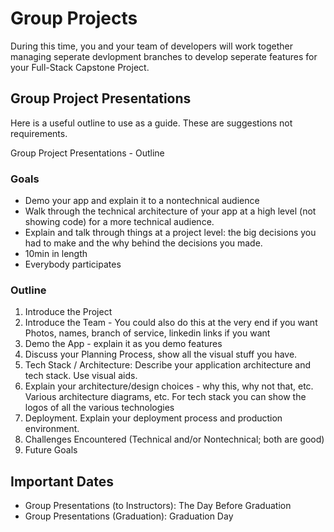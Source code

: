 # Group Projects

During this time, you and your team of developers will work together managing seperate devlopment branches to develop seperate features for your Full-Stack Capstone Project.

## Group Project Presentations

Here is a useful outline to use as a guide. These are suggestions not requirements. 

Group Project Presentations - Outline

### Goals

- Demo your app and explain it to a nontechnical audience
- Walk through the technical architecture of your app at a high level (not showing code) for a more technical audience.
- Explain and talk through things at a project level: the big decisions you had to make and the why behind the decisions you made. 
- 10min in length
- Everybody participates

### Outline

1. Introduce the Project
2. Introduce the Team - You could also do this at the very end if you want
Photos, names, branch of service, linkedin links if you want
3. Demo the App - explain it as you demo features
4. Discuss your Planning Process, show all the visual stuff you have.
5. Tech Stack / Architecture: Describe your application architecture and tech stack. Use visual aids.
6. Explain your architecture/design choices - why this, why not that, etc. Various architecture diagrams, etc. For tech stack you can show the logos of all the various technologies
7. Deployment. Explain your deployment process and production environment. 
8. Challenges Encountered (Technical and/or Nontechnical; both are good)
9. Future Goals


## Important Dates

- Group Presentations (to Instructors): The Day Before Graduation
- Group Presentations (Graduation): Graduation Day
